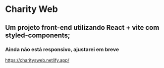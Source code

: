# Charity Web

## Um projeto front-end utilizando React + vite com styled-components;
### Ainda não está responsivo, ajustarei em breve
https://charitysweb.netlify.app/
